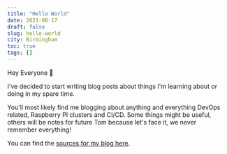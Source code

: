 ```yaml
---
title: "Hello World"
date: 2021-08-17
draft: false
slug: hello-world
city: Birmingham
toc: true
tags: []
---
```


Hey Everyone 👋

I've decided to start writing blog posts about things I'm learning about or doing in my spare time. 

You'll most likely find me blogging about anything and everything DevOps related, Raspberry PI clusters and CI/CD. Some things might be useful, others will be notes for future Tom because let's face it, we never remember everything!  

You can find the [sources for my blog here](https://github.com/tomtucka/tomwithers.dev).
